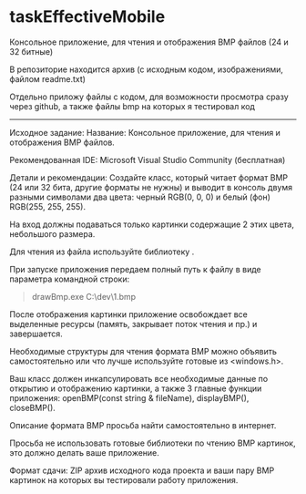 # taskEffectiveMobile
Консольное приложение, для чтения и отображения BMP файлов (24 и 32 битные)

В репозиторие находится архив (с исходным кодом, изображениями, файлом readme.txt)

Отдельно приложу файлы с кодом, для возможности просмотра сразу через github, а также файлы bmp на которых я тестировал код

---------------------------------------------------------------------------------------------------------------------------------------------------
Исходное задание:
Название: Консольное приложение, для чтения и отображения BMP файлов.

Рекомендованная IDE: Microsoft Visual Studio Community (бесплатная)

Детали и рекомендации: Создайте класс, который читает формат BMP (24 или 32 бита, другие форматы не нужны) и выводит в консоль двумя разными символами два цвета: черный RGB(0, 0, 0) и белый (фон) RGB(255, 255, 255). 

На вход должны подаваться только картинки содержащие 2 этих цвета, небольшого размера. 

Для чтения из файла используйте библиотеку <fstream>. 

При запуске приложения передаем полный путь к файлу в виде параметра командной строки:
> drawBmp.exe C:\dev\1.bmp

После отображения картинки приложение освобождает все выделенные ресурсы (память, закрывает поток чтения и пр.) и завершается. 

Необходимые структуры для чтения формата BMP можно объявить самостоятельно или что лучше используйте готовые из <windows.h>.

Ваш класс должен инкапсулировать все необходимые данные по открытию и отображению картинки, а также 3 главные функции приложения: openBMP(const string & fileName), displayBMP(), closeBMP(). 

Описание формата BMP просьба найти самостоятельно в интернет. 

Просьба не использовать готовые библиотеки по чтению BMP картинок, это должно делать ваше приложение.

Формат сдачи: ZIP архив исходного кода проекта и ваши пару BMP картинок на которых вы тестировали работу приложения.

